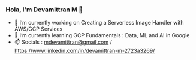 ### Hola, I'm Devamittran M 👋

- 🔭 I’m currently working on Creating a Serverless Image Handler with AWS/GCP Services 
- 🌱 I’m currently learning GCP Fundamentals : Data, ML and AI in Google
- 📫 Socials : mdevamittran@gmail.com / https://www.linkedin.com/in/devamittran-m-2723a3269/

